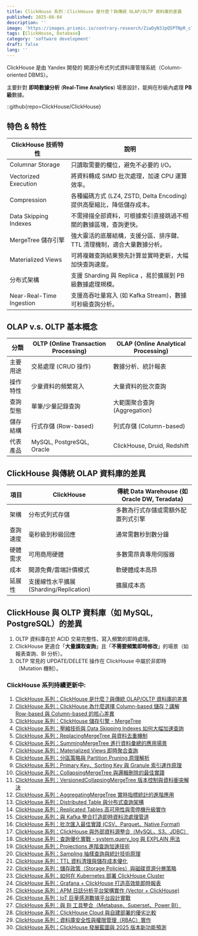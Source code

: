 ```yaml
---
title: ClickHouse 系列：ClickHouse 是什麼？與傳統 OLAP/OLTP 資料庫的差異
published: 2025-08-04
description: ''
image: 'https://images.prismic.io/contrary-research/ZiwDyN3JpQ5PTNpR_clickhousecover.png?auto=format,compress'
tags: [ClickHouse, Database]
category: 'software development'
draft: false 
lang: ''
---
```


ClickHouse 是由 Yandex 開發的 開源分布式列式資料庫管理系統（Column-oriented DBMS）。

主要針對 **即時數據分析** (**Real-Time Analytics**) 場景設計，能夠在秒級內處理 **PB 級**數據。

::github{repo=ClickHouse/ClickHouse}

## 特色 & 特性

| ClickHouse 技術特性| 說明 |
| ---------------- | ---------------- |
| Columnar Storage | 只讀取需要的欄位，避免不必要的 I/O。 |
| Vectorized Execution | 將資料轉成 SIMD 批次處理，加速 CPU 運算效率。|
| Compression| 各種編碼方式 (LZ4, ZSTD, Delta Encoding) 提供高壓縮比，降低儲存成本。 |
| Data Skipping Indexes | 不需掃描全部資料，可根據索引直接跳過不相關的數據區塊，查詢更快。|
| MergeTree 儲存引擎 | 強大靈活的底層結構，支援分區、排序鍵、TTL 清理機制，適合大量數據分析。|
| Materialized Views | 可將複雜查詢結果預先計算並實時更新，大幅加快查詢速度。|
| 分布式架構     | 支援 Sharding 與 Replica ，易於擴展到 PB 級數據處理規模。|
| Near-Real-Time Ingestion | 支援高吞吐量寫入 (如 Kafka Stream)，數據可秒級查詢分析。|


## OLAP v.s. OLTP 基本概念

| 分類   | OLTP (Online Transaction Processing) | OLAP (Online Analytical Processing) |
| ---- | ------------------------------------ | ----------------------------------- |
| 主要用途 | 交易處理 (CRUD 操作) | 數據分析、統計報表 |
| 操作特性 | 少量資料的頻繁寫入 | 大量資料的批次查詢 |
| 查詢型態 | 單筆/少量記錄查詢 | 大範圍聚合查詢 (Aggregation) |
| 儲存結構 | 行式存儲 (Row-based) | 列式存儲 (Column-based) |
| 代表產品 | MySQL, PostgreSQL, Oracle | ClickHouse, Druid, Redshift |

## ClickHouse 與傳統 OLAP 資料庫的差異

| 項目   | ClickHouse                      | 傳統 Data Warehouse (如 Oracle DW, Teradata) |
| ---- | ------------------------------- | ----------------------------------------- |
| 架構   | 分布式列式存儲| 多數為行式存儲或需額外配置列式引擎 |
| 查詢速度 | 毫秒級到秒級回應| 通常需數秒到數分鐘 |
| 硬體需求 | 可用商用硬體 | 多數需昂貴專用伺服器 |
| 成本   | 開源免費/雲端計價模式 | 軟硬體成本高昂 |
| 延展性  | 支援線性水平擴展 (Sharding/Replication) | 擴展成本高 |


## ClickHouse 與 OLTP 資料庫（如 MySQL, PostgreSQL）的差異

1. OLTP 資料庫在於 ACID 交易完整性、寫入頻繁的即時處理。
2. ClickHouse 更適合「**大量讀取查詢**」且「**不需要頻繁即時修改**」的場景（如報表查詢、BI 分析）。
3. OLTP 常見的 UPDATE/DELETE 操作在 ClickHouse 中屬於非即時（Mutation 機制）。

### ClickHouse 系列持續更新中:

1. [ClickHouse 系列：ClickHouse 是什麼？與傳統 OLAP/OLTP 資料庫的差異](https://blog.vicwen.app/posts/what-is-clickhouse/)
2. [ClickHouse 系列：ClickHouse 為什麼選擇 Column-based 儲存？講解 Row-based 與 Column-based 的核心差異](https://blog.vicwen.app/posts/clickhouse-column-row-based-storage/)
3. [ClickHouse 系列：ClickHouse 儲存引擎 - MergeTree](https://blog.vicwen.app/posts/clickhouse-mergetree-engine)
4. [ClickHouse 系列：壓縮技術與 Data Skipping Indexes 如何大幅加速查詢](https://blog.vicwen.app/posts/clickhouse-compression-skipping-index/)
5. [ClickHouse 系列：ReplacingMergeTree 與資料去重機制](https://blog.vicwen.app/posts/clickhouse-replacingmergetree-deduplication/)
6. [ClickHouse 系列：SummingMergeTree 進行資料彙總的應用場景](https://blog.vicwen.app/posts/clickhouse-summingmergetree-aggregation/)
7. [ClickHouse 系列：Materialized Views 即時聚合查詢](https://blog.vicwen.app/posts/clickhouse-materialized-view/)
8. [ClickHouse 系列：分區策略與 Partition Pruning 原理解析](https://blog.vicwen.app/posts/clickhouse-partition-pruning/)
9. [ClickHouse 系列：Primary Key、Sorting Key 與 Granule 索引運作原理](https://blog.vicwen.app/posts/clickhouse-primary-sorting-key/)
10. [ClickHouse 系列：CollapsingMergeTree 與邏輯刪除的最佳實踐](https://blog.vicwen.app/posts/clickhouse-collapsingmergetree/)
11. [ClickHouse 系列：VersionedCollapsingMergeTree 版本控制與資料衝突解決](https://blog.vicwen.app/posts/clickhouse-versioned-collapsingmergetree/)
12. [ClickHouse 系列：AggregatingMergeTree 實時指標統計的進階應用](https://blog.vicwen.app/posts/clickhouse-aggregatingmergetree/)
13. [ClickHouse 系列：Distributed Table 與分布式查詢架構](https://blog.vicwen.app/posts/clickhouse-distributed-table/)
14. [ClickHouse 系列：Replicated Tables 高可用性與零停機升級實作](https://blog.vicwen.app/posts/clickhouse-replication-failover/)
15. [ClickHouse 系列：與 Kafka 整合打造即時資料流處理管道](https://blog.vicwen.app/posts/clickhouse-kafka-streaming/)
16. [ClickHouse 系列：批次匯入最佳實踐 (CSV、Parquet、Native Format)](https://blog.vicwen.app/posts/clickhouse-batch-import/)
17. [ClickHouse 系列：ClickHouse 與外部資料源整合（MySQL、S3、JDBC）](https://blog.vicwen.app/posts/clickhouse-external-data-integration/)
18. [ClickHouse 系列：查詢優化實戰 - system.query\_log 與 EXPLAIN 用法](https://blog.vicwen.app/posts/clickhouse-query-log-explain/)
19. [ClickHouse 系列：Projections 進階查詢加速技術](https://blog.vicwen.app/posts/clickhouse-projections-optimization/)
20. [ClickHouse 系列：Sampling 抽樣查詢與統計技術原理](https://blog.vicwen.app/posts/clickhouse-sampling-statistics/)
21. [ClickHouse 系列：TTL 資料清理與儲存成本優化](https://blog.vicwen.app/posts/clickhouse-ttl-storage-management/)
22. [ClickHouse 系列：儲存政策（Storage Policies）與磁碟資源分層策略](https://blog.vicwen.app/posts/clickhouse-storage-policies/)
23. [ClickHouse 系列：如何在 Kubernetes 部署 ClickHouse Cluster](https://blog.vicwen.app/posts/clickhouse-kubernetes-deployment/)
24. [ClickHouse 系列：Grafana + ClickHouse 打造高效能即時報表](https://blog.vicwen.app/posts/clickhouse-grafana-dashboard/)
25. [ClickHouse 系列：APM 日誌分析平台架構實作 (Vector + ClickHouse)](https://blog.vicwen.app/posts/clickhouse-apm-log-analytics/)
26. [ClickHouse 系列：IoT 巨量感測數據平台設計實戰](https://blog.vicwen.app/posts/clickhouse-iot-analytics/)
27. [ClickHouse 系列：與 BI 工具整合（Metabase、Superset、Power BI）](https://blog.vicwen.app/posts/clickhouse-bi-integration/)
28. [ClickHouse 系列：ClickHouse Cloud 與自建部署的優劣比較](https://blog.vicwen.app/posts/clickhouse-cloud-vs-self-host/)
29. [ClickHouse 系列：資料庫安全性與權限管理（RBAC）實作](https://blog.vicwen.app/posts/clickhouse-security-rbac/)
30. [ClickHouse 系列：ClickHouse 發展藍圖與 2025 版本新功能預測](https://blog.vicwen.app/posts/clickhouse-roadmap-2025/)
